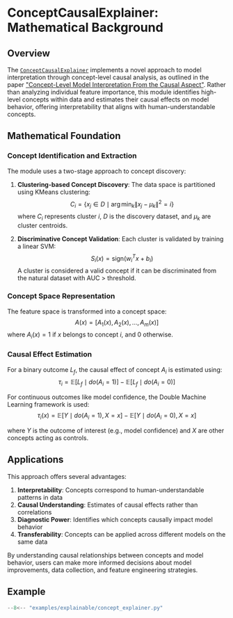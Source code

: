 # ConceptCausalExplainer: Mathematical Background

## Overview
The [`ConceptCausalExplainer`](../../api/explainable/concepts_causal.md) implements a novel approach to model
interpretation through concept-level causal analysis,
as outlined in the paper
["Concept-Level Model Interpretation From the Causal Aspect"](https://ieeexplore.ieee.org/abstract/document/9904301).
Rather than analyzing individual feature importance, this module identifies high-level concepts
within data and estimates their causal effects on model behavior,
offering interpretability that aligns with human-understandable concepts.

## Mathematical Foundation

### Concept Identification and Extraction
The module uses a two-stage approach to concept discovery:

1. **Clustering-based Concept Discovery**: The data space is partitioned using KMeans clustering:
   $$C_i = \{x_j \in D \mid \arg\min_k \|x_j - \mu_k\|^2 = i\}$$
   where $C_i$ represents cluster $i$, $D$ is the discovery dataset, and $\mu_k$ are cluster centroids.

2. **Discriminative Concept Validation**: Each cluster is validated by training a linear SVM:
   $$S_i(x) = \text{sign}(w_i^T x + b_i)$$
   A cluster is considered a valid concept if it can be discriminated from the natural dataset with AUC > threshold.

### Concept Space Representation
The feature space is transformed into a concept space:
$$A(x) = [A_1(x), A_2(x), ..., A_m(x)]$$
where $A_i(x) = 1$ if $x$ belongs to concept $i$, and 0 otherwise.

### Causal Effect Estimation
For a binary outcome $L_f$, the causal effect of concept $A_i$ is estimated using:
$$\tau_i = \mathbb{E}[L_f \mid do(A_i = 1)] - \mathbb{E}[L_f \mid do(A_i = 0)]$$

For continuous outcomes like model confidence, the Double Machine Learning framework is used:
$$\tau_i(x) = \mathbb{E}[Y \mid do(A_i = 1), X = x] - \mathbb{E}[Y \mid do(A_i = 0), X = x]$$

where $Y$ is the outcome of interest (e.g., model confidence) and $X$ are other concepts acting as controls.

## Applications

This approach offers several advantages:
1. **Interpretability**: Concepts correspond to human-understandable patterns in data
2. **Causal Understanding**: Estimates of causal effects rather than correlations
3. **Diagnostic Power**: Identifies which concepts causally impact model behavior
4. **Transferability**: Concepts can be applied across different models on the same data

By understanding causal relationships between concepts and model behavior,
users can make more informed decisions about model improvements, data collection, and feature engineering strategies.

## Example

``` py title="examples/explainable/concept_explainer.py"
--8<-- "examples/explainable/concept_explainer.py"
```
